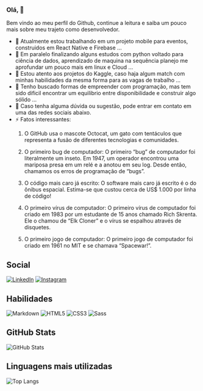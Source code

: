 ### Olá, 👋

Bem vindo ao meu perfil do Github, continue a leitura e saiba um pouco mais sobre meu trajeto como desenvolvedor.

- 🔭 Atualmente estou trabalhando em um projeto mobile para eventos, construidos em React Native e Firebase ...
- 🌱 Em paralelo finalizando alguns estudos com python voltado para ciência de dados, aprendizado de maquina na sequência planejo me aprofundar um pouco mais em linux e Cloud ...
- 👯 Estou atento aos projetos do Kaggle, caso haja algum match com minhas habilidades da mesma forma para as vagas de trabalho ...
- 🤔 Tenho buscado formas de empreender com programação, mas tem sido dificil encontrar um equilibrio entre disponibilidade e construir algo sólido ...
- 💬 Caso tenha alguma dúvida ou sugestão, pode entrar em contato em uma das redes sociais abaixo.
- ⚡ Fatos interessantes: 
  1. O GitHub usa o mascote Octocat, um gato com tentáculos que representa a fusão de diferentes tecnologias e comunidades.
     
  3. O primeiro bug de computador: O primeiro “bug” de computador foi literalmente um inseto. Em 1947, um operador encontrou uma mariposa presa em um relé e a anotou em seu log. Desde então, chamamos os erros de programação de “bugs”.
     
  5. O código mais caro já escrito: O software mais caro já escrito é o do ônibus espacial. Estima-se que custou cerca de US$ 1.000 por linha de código!
     
  7. O primeiro vírus de computador: O primeiro vírus de computador foi criado em 1983 por um estudante de 15 anos chamado Rich Skrenta. Ele o chamou de “Elk Cloner” e o vírus se espalhou através de disquetes.
     
  9. O primeiro jogo de computador: O primeiro jogo de computador foi criado em 1961 no MIT e se chamava “Spacewar!”.
## Social

[![LinkedIn](https://img.shields.io/badge/LinkedIn-000?style=for-the-badge&logo=linkedin&logoColor=0E76A8)](https://www.linkedin.com/in/charlie-cidral-samoel-146519123/)
[![Instagram](https://img.shields.io/badge/Instagram-000?style=for-the-badge&logo=instagram)](https://www.instagram.com/charliec.s/)

## Habilidades

![Markdown](https://img.shields.io/badge/Markdown-000?style=for-the-badge&logo=markdown)
![HTML5](https://img.shields.io/badge/HTML5-000?style=for-the-badge&logo=html5)
![CSS3](https://img.shields.io/badge/CSS3-000?style=for-the-badge&logo=css3&logoColor=264CE4)
![Sass](https://img.shields.io/badge/Sass-000?style=for-the-badge&logo=sass)

## GitHub Stats

![GitHub Stats](https://github-readme-stats.vercel.app/api?username=CharlieCidral&theme=transparent&bg_color=000&border_color=30A3DC&show_icons=true&icon_color=30A3DC&title_color=E94D5F&text_color=FFF)

## Linguagens mais utilizadas
![Top Langs](https://github-readme-stats-git-masterrstaa-rickstaa.vercel.app/api/top-langs/?username=CharlieCidral&bg_color=000&border_color=30A3DC&title_color=E94D5F&text_color=FFF)



<!--
**CharlieCidral/CharlieCidral** is a ✨ _special_ ✨ repository because its `README.md` (this file) appears on your GitHub profile.

Here are some ideas to get you started:
- 📫 How to reach me: ...
- 😄 Pronouns: ...
-->
